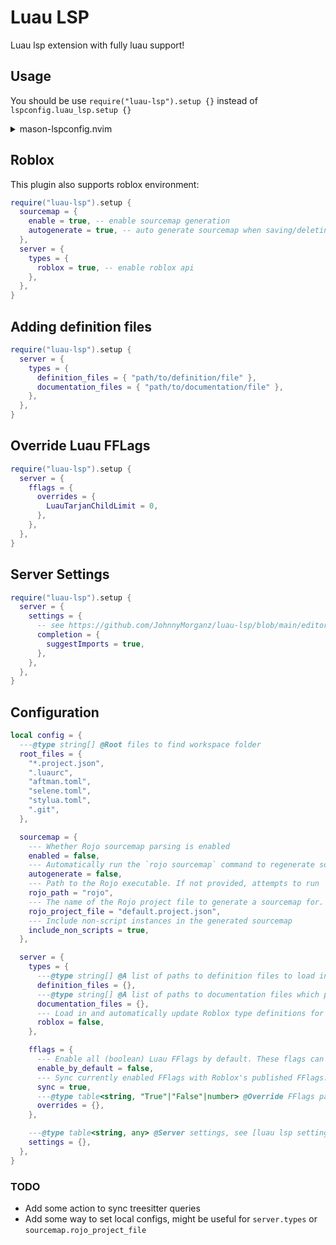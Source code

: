 # Luau LSP
Luau lsp extension with fully luau support!

## Usage
You should be use `require("luau-lsp").setup {}` instead of `lspconfig.luau_lsp.setup {}`
<details>
<summary>mason-lspconfig.nvim</summary>

```lua
require("mason-lspconfig").setup_handlers {
  ["luau_lsp"] = function()
    require("luau-lsp").setup {}
  end,
}
```
</details>

## Roblox
This plugin also supports roblox environment:
```lua
require("luau-lsp").setup {
  sourcemap = {
    enable = true, -- enable sourcemap generation
    autogenerate = true, -- auto generate sourcemap when saving/deleting buffers
  },
  server = {
    types = {
      roblox = true, -- enable roblox api
    },
  },
}
```

## Adding definition files
```lua
require("luau-lsp").setup {
  server = {
    types = {
      definition_files = { "path/to/definition/file" },
      documentation_files = { "path/to/documentation/file" },
    },
  },
}
```

## Override Luau FFLags
```lua
require("luau-lsp").setup {
  server = {
    fflags = {
      overrides = {
        LuauTarjanChildLimit = 0,
      },
    },
  },
}
```

## Server Settings
```lua
require("luau-lsp").setup {
  server = {
    settings = {
      -- see https://github.com/JohnnyMorganz/luau-lsp/blob/main/editors/code/package.json
      completion = {
        suggestImports = true,
      },
    },
  },
}
```

## Configuration
```lua
local config = {
  ---@type string[] @Root files to find workspace folder
  root_files = {
    "*.project.json",
    ".luaurc",
    "aftman.toml",
    "selene.toml",
    "stylua.toml",
    ".git",
  },

  sourcemap = {
    --- Whether Rojo sourcemap parsing is enabled
    enabled = false,
    --- Automatically run the `rojo sourcemap` command to regenerate sourcemaps on changes
    autogenerate = false,
    --- Path to the Rojo executable. If not provided, attempts to run `rojo` in the workspace directory, so it must be available on the PATH
    rojo_path = "rojo",
    --- The name of the Rojo project file to generate a sourcemap for. Only applies if `sourcemap.autogenerate` is enabled
    rojo_project_file = "default.project.json",
    --- Include non-script instances in the generated sourcemap
    include_non_scripts = true,
  },

  server = {
    types = {
      ---@type string[] @A list of paths to definition files to load in to the type checker. Note that definition file syntax is currently unstable and may change at any time
      definition_files = {},
      ---@type string[] @A list of paths to documentation files which provide documentation support to the definition files provided
      documentation_files = {},
      --- Load in and automatically update Roblox type definitions for the type checker
      roblox = false,
    },

    fflags = {
      --- Enable all (boolean) Luau FFlags by default. These flags can later be overriden by `server.fflags.override` and `server.fflags.sync`
      enable_by_default = false,
      --- Sync currently enabled FFlags with Roblox's published FFlags. This currently only syncs FFlags which begin with "Luau"
      sync = true,
      ---@type table<string, "True"|"False"|number> @Override FFlags passed to Luau
      overrides = {},
    },

    ---@type table<string, any> @Server settings, see [luau lsp settings](https://github.com/JohnnyMorganz/luau-lsp/blob/main/editors/code/package.json)
    settings = {},
  },
}
```

### TODO
* Add some action to sync treesitter queries
* Add some way to set local configs, might be useful for `server.types` or `sourcemap.rojo_project_file`
